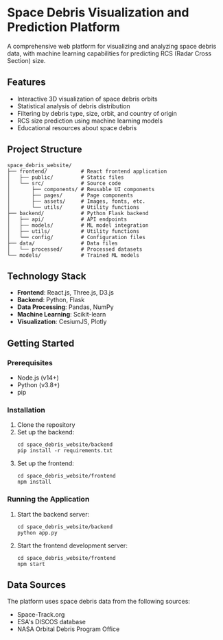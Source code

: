 # Space Debris Visualization and Prediction Platform

A comprehensive web platform for visualizing and analyzing space debris data, with machine learning capabilities for predicting RCS (Radar Cross Section) size.

## Features

- Interactive 3D visualization of space debris orbits
- Statistical analysis of debris distribution
- Filtering by debris type, size, orbit, and country of origin
- RCS size prediction using machine learning models
- Educational resources about space debris

## Project Structure

```
space_debris_website/
├── frontend/           # React frontend application
│   ├── public/         # Static files
│   └── src/            # Source code
│       ├── components/ # Reusable UI components
│       ├── pages/      # Page components
│       ├── assets/     # Images, fonts, etc.
│       └── utils/      # Utility functions
├── backend/            # Python Flask backend
│   ├── api/            # API endpoints
│   ├── models/         # ML model integration
│   ├── utils/          # Utility functions
│   └── config/         # Configuration files
├── data/               # Data files
│   └── processed/      # Processed datasets
└── models/             # Trained ML models
```

## Technology Stack

- **Frontend**: React.js, Three.js, D3.js
- **Backend**: Python, Flask
- **Data Processing**: Pandas, NumPy
- **Machine Learning**: Scikit-learn
- **Visualization**: CesiumJS, Plotly

## Getting Started

### Prerequisites

- Node.js (v14+)
- Python (v3.8+)
- pip

### Installation

1. Clone the repository
2. Set up the backend:
   ```
   cd space_debris_website/backend
   pip install -r requirements.txt
   ```
3. Set up the frontend:
   ```
   cd space_debris_website/frontend
   npm install
   ```

### Running the Application

1. Start the backend server:
   ```
   cd space_debris_website/backend
   python app.py
   ```
2. Start the frontend development server:
   ```
   cd space_debris_website/frontend
   npm start
   ```

## Data Sources

The platform uses space debris data from the following sources:
- Space-Track.org
- ESA's DISCOS database
- NASA Orbital Debris Program Office

